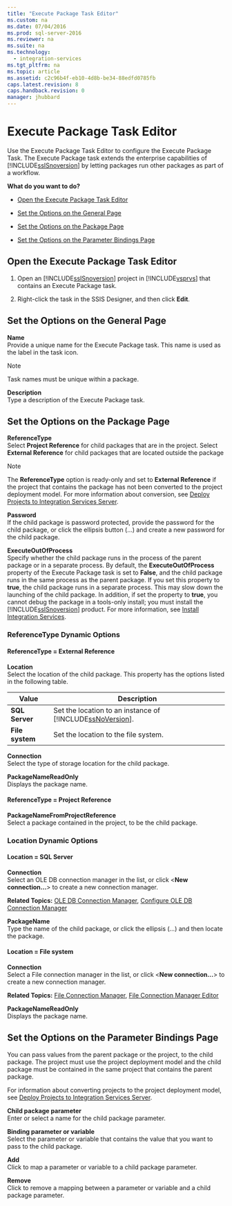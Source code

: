```yaml
---
title: "Execute Package Task Editor"
ms.custom: na
ms.date: 07/04/2016
ms.prod: sql-server-2016
ms.reviewer: na
ms.suite: na
ms.technology: 
  - integration-services
ms.tgt_pltfrm: na
ms.topic: article
ms.assetid: c2c96b4f-eb10-4d8b-be34-88edfd0785fb
caps.latest.revision: 8
caps.handback.revision: 0
manager: jhubbard
---
```

# Execute Package Task Editor
Use the Execute Package Task Editor to configure the Execute Package Task. The Execute Package task extends the enterprise capabilities of [!INCLUDE[ssISnoversion](../../Topics/TopicNameContainA/tokens/ssISnoversion_md.md)] by letting packages run other packages as part of a workflow.  
  
 **What do you want to do?**  
  
-   [Open the Execute Package Task Editor](#open)  
  
-   [Set the Options on the General Page](#general)  
  
-   [Set the Options on the Package Page](#package)  
  
-   [Set the Options on the Parameter Bindings Page](#parameter)  
  
##  <a name="open"></a> Open the Execute Package Task Editor  
  
1.  Open an [!INCLUDE[ssISnoversion](../../Topics/TopicNameContainA/tokens/ssISnoversion_md.md)] project in [!INCLUDE[vsprvs](../../Topics/TopicNameContainA/tokens/vsprvs_md.md)] that contains an Execute Package task.  
  
2.  Right-click the task in the SSIS Designer, and then click **Edit**.  
  
##  <a name="general"></a> Set the Options on the General Page  
 **Name**  
 Provide a unique name for the Execute Package task. This name is used as the label in the task icon.  
  
> [!NOTE]  
>  Task names must be unique within a package.  
  
 **Description**  
 Type a description of the Execute Package task.  
  
##  <a name="package"></a> Set the Options on the Package Page  
 **ReferenceType**  
 Select **Project Reference** for child packages that are in the project. Select **External Reference** for child packages that are located outside the package  
  
> [!NOTE]  
>  The **ReferenceType** option is ready-only and set to **External Reference** if the project that contains the package has not been converted to the project deployment model. For more information about conversion, see [Deploy Projects to Integration Services Server](../../Topics/TopicNameNotContainA/Deploy-Projects-to-Integration-Services-Server.md).  
  
 **Password**  
 If the child package is password protected, provide the password for the child package, or click the ellipsis button (…) and create a new password for the child package.  
  
 **ExecuteOutOfProcess**  
 Specify whether the child package runs in the process of the parent package or in a separate process. By default, the **ExecuteOutOfProcess** property of the Execute Package task is set to **False**, and the child package runs in the same process as the parent package. If you set this property to **true**, the child package runs in a separate process. This may slow down the launching of the child package. In addition, if set the property to **true**, you cannot debug the package in a tools-only install; you must install the [!INCLUDE[ssISnoversion](../../Topics/TopicNameContainA/tokens/ssISnoversion_md.md)] product. For more information, see [Install Integration Services](../../Topics/TopicNameNotContainA/Install-Integration-Services.md).  
  
### ReferenceType Dynamic Options  
  
#### ReferenceType = External Reference  
 **Location**  
 Select the location of the child package. This property has the options listed in the following table.  
  
|Value|Description|  
|-----------|-----------------|  
|**SQL Server**|Set the location to an instance of [!INCLUDE[ssNoVersion](../../Topics/TopicNameContainA/tokens/ssNoVersion_md.md)].|  
|**File system**|Set the location to the file system.|  
  
 **Connection**  
 Select the type of storage location for the child package.  
  
 **PackageNameReadOnly**  
 Displays the package name.  
  
#### ReferenceType = Project Reference  
 **PackageNameFromProjectReference**  
 Select a package contained in the project, to be the child package.  
  
### Location Dynamic Options  
  
#### Location = SQL Server  
 **Connection**  
 Select an OLE DB connection manager in the list, or click <**New connection...**> to create a new connection manager.  
  
 **Related Topics:** [OLE DB Connection Manager](../../Topics/TopicNameNotContainA/OLE-DB-Connection-Manager.md), [Configure OLE DB Connection Manager](../../Topics/TopicNameNotContainA/Configure-OLE-DB-Connection-Manager.md)  
  
 **PackageName**  
 Type the name of the child package, or click the ellipsis (…) and then locate the package.  
  
#### Location = File system  
 **Connection**  
 Select a File connection manager in the list, or click <**New connection...**> to create a new connection manager.  
  
 **Related Topics:** [File Connection Manager](../../Topics/TopicNameNotContainA/File-Connection-Manager.md), [File Connection Manager Editor](../../Topics/TopicNameNotContainA/File-Connection-Manager-Editor.md)  
  
 **PackageNameReadOnly**  
 Displays the package name.  
  
##  <a name="parameter"></a> Set the Options on the Parameter Bindings Page  
 You can pass values from the parent package or the project, to the child package. The project must use the project deployment model and the child package must be contained in the same project that contains the parent package.  
  
 For information about converting projects to the project deployment model, see [Deploy Projects to Integration Services Server](../../Topics/TopicNameNotContainA/Deploy-Projects-to-Integration-Services-Server.md).  
  
 **Child package parameter**  
 Enter or select a name for the child package parameter.  
  
 **Binding parameter or variable**  
 Select the parameter or variable that contains the value that you want to pass to the child package.  
  
 **Add**  
 Click to map a parameter or variable to a child package parameter.  
  
 **Remove**  
 Click to remove a mapping between a parameter or variable and a child package parameter.
